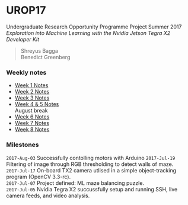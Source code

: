 # UROP17
Undergraduate Research Opportunity Programme Project Summer 2017  
_Exploration into Machine Learning with the Nvidia Jetson Tegra X2 Developer Kit_  

> Shreyus Bagga  
> Benedict Greenberg  

### Weekly notes
 - [Week 1 Notes](/Week-1-Notes.md)
 - [Week 2 Notes](/Week-2-Notes.md)
 - [Week 3 Notes](/Week-3-Notes.md)
 - [Week 4 & 5 Notes](/Week-4-5-Notes.md)  
August break
 - [Week 6 Notes](/Week-6-Notes.md)
 - [Week 7 Notes](/Week-7-Notes.md)
 - [Week 8 Notes](/Week-8-Notes.md)
 
 ### Milestones
 
 `2017-Aug-03` Successfully contolling motors with Arduino
 `2017-Jul-19` Filtering of image through RGB thresholding to detect walls of maze.  
 `2017-Jul-17` On-board TX2 camera utlised in a simple object-tracking program (OpenCV 3.3-rc).  
 `2017-Jul-07` Project defined: ML maze balancing puzzle.  
 `2017-Jul-05` Nvidia Tegra X2 succussfully setup and running SSH, live camera feeds, and video analysis.  
 
